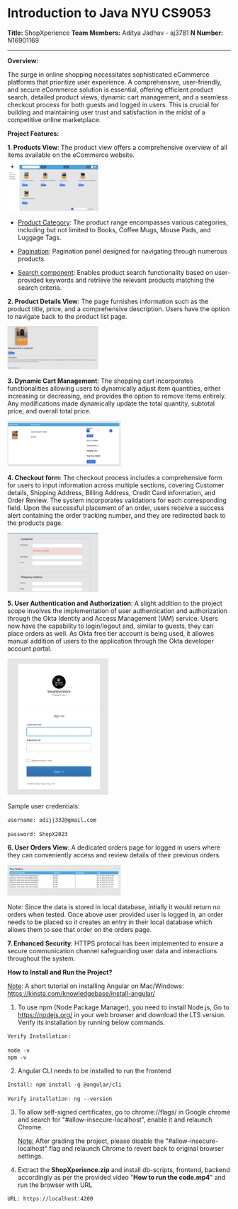 # **Introduction to Java NYU CS9053**

**Title:** ShopXperience **Team Members:** Aditya Jadhav - aj3781 **N Number:** N16901169

---

**Overview:**

The surge in online shopping necessitates sophisticated eCommerce platforms that prioritize user experience. A comprehensive, user-friendly, and secure eCommerce solution is essential, offering efficient product search, detailed product views, dynamic cart management, and a seamless checkout process for both guests and logged in users. This is crucial for building and maintaining user trust and satisfaction in the midst of a competitive online marketplace.

**Project Features:**

**1. Products View**: The product view offers a comprehensive overview of all items available on the eCommerce website.

​	<img src="images/image-20231217171232829.png" alt="image-20231217171232829" style="zoom:20%;" />

- <u>Product Category</u>: The product range encompasses various categories, including but not limited to Books, Coffee Mugs, Mouse Pads, and Luggage Tags.

- <u>Pagination</u>: Pagination panel designed for navigating through numerous products.

- <u>Search component</u>: Enables product search functionality based on user-provided keywords and retrieve the relevant products matching the search criteria.

**2. Product Details View**: The page furnishes information such as the product title, price, and a comprehensive description. Users have the option to navigate back to the product list page.

​			<img src="images/image-20231217171656315.png" alt="image-20231217171656315" style="zoom:20%;" />

<div style="page-break-after: always;"></div>

**3. Dynamic Cart Management**: The shopping cart incorporates functionalities allowing users to dynamically adjust item quantities, either increasing or decreasing, and provides the option to remove items entirely. Any modifications made dynamically update the total quantity, subtotal price, and overall total price.

​				<img src="images/image-20231217180355852.png" alt="image-20231217180355852" style="zoom:25%;" />

**4. Checkout form**: The checkout process includes a comprehensive form for users to input information across multiple sections, covering Customer details, Shipping Address, Billing Address, Credit Card information, and Order Review. The system incorporates validations for each corresponding field. Upon the successful placement of an order, users receive a success alert containing the order tracking number, and they are redirected back to the products page.

​								<img src="images/image-20231217180556495.png" alt="image-20231217180556495" style="zoom:20%;" />	

**5. User Authentication and Authorization**: A slight addition to the project scope involves the implementation of user authentication and authorization through the Okta Identity and Access Management (IAM) service. Users now have the capability to login/logout and, similar to guests, they can place orders as well. As Okta free tier account is being used, it allowes manual addition of users to the application through the Okta developer account portal.

​											<img src="images/image-20231217182257198.png" alt="image-20231217182257198" style="zoom:30%;" />

Sample user credentials:

```
username: adijj332@gmail.com

password: ShopX2023
```

<div style="page-break-after: always;"></div>

**6. User Orders View**: A dedicated orders page for logged in users where they can conveniently access and review details of their previous orders.

​		<img src="images/image-20231217181932373.png" alt="image-20231217181932373" style="zoom:25%;" />				

Note: Since the data is stored in local database, intially it would return no orders when tested. Once above user provided user is logged in, an order needs to be placed so it creates an entry in their local database which  allows them to see that order on the orders page.



**7. Enhanced Security**: HTTPS protocal has been implemented to ensure a secure communication channel safeguarding user data and interactions throughout the system.



**How to Install and Run the Project?**

<u>Note</u>: A short tutorial on installing Angular on Mac/Windows: https://kinsta.com/knowledgebase/install-angular/

1. To use npm (Node Package Manager), you need to install Node.js, Go to https://nodejs.org/ in your web browser and download the LTS version. Verify its installation by running below commands.

```
Verify Installation:

node -v
npm -v
```

2. Angular CLI needs to be installed to run the frontend

```
Install: npm install -g @angular/cli

Verify installation: ng --version
```

  3. To allow self-signed certificates, go to chrome://flags/ in Google chrome and search for "#allow-insecure-localhost", enable it and relaunch Chrome. 

     <u>Note:</u> After grading the project, please disable the "#allow-insecure-localhost" flag and relaunch Chrome to revert back to original browser settings.

     

  4. Extract the **ShopXperience.zip** and install db-scripts, frontend, backend accordingly as per the provided video "**How to run the code.mp4**" and run the browser with URL

```
URL: https://localhost:4200
```

​		